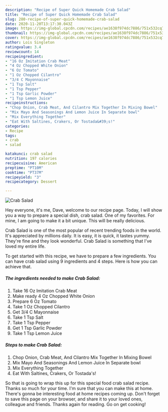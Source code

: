 ```yaml
---
description: "Recipe of Super Quick Homemade Crab Salad"
title: "Recipe of Super Quick Homemade Crab Salad"
slug: 280-recipe-of-super-quick-homemade-crab-salad
date: 2020-11-20T13:17:30.043Z
image: https://img-global.cpcdn.com/recipes/ae1638f974dc7886/751x532cq70/crab-salad-recipe-main-photo.jpg
thumbnail: https://img-global.cpcdn.com/recipes/ae1638f974dc7886/751x532cq70/crab-salad-recipe-main-photo.jpg
cover: https://img-global.cpcdn.com/recipes/ae1638f974dc7886/751x532cq70/crab-salad-recipe-main-photo.jpg
author: Lois Singleton
ratingvalue: 3.4
reviewcount: 14
recipeingredient:
- "16 Oz Imitation Crab Meat"
- "4 Oz Chopped White Onion"
- "6 Oz Tomato"
- "1 Oz Chopped Cilantro"
- "3/4 C Mayonnaise"
- "1 Tsp Salt"
- "1 Tsp Pepper"
- "1 Tsp Garlic Powder"
- "1 Tsp Lemon Juice"
recipeinstructions:
- "Chop Onion, Crab Meat, And Cilantro Mix Together In Mixing Bowel"
- "Mix Mayo And Seasonings And Lemon Juice In Separate bowl"
- "Mix Everything Together"
- "Eat With Saltines, Crakers, Or Tostada&#39;s!"
categories:
- Recipe
tags:
- crab
- salad

katakunci: crab salad 
nutrition: 197 calories
recipecuisine: American
preptime: "PT10M"
cooktime: "PT37M"
recipeyield: "3"
recipecategory: Dessert

---
```



![Crab Salad](https://img-global.cpcdn.com/recipes/ae1638f974dc7886/751x532cq70/crab-salad-recipe-main-photo.jpg)

Hey everyone, it's me, Dave, welcome to our recipe page. Today, I will show you a way to prepare a special dish, crab salad. One of my favorites. For mine, I am going to make it a bit unique. This will be really delicious.



Crab Salad is one of the most popular of recent trending foods in the world. It's appreciated by millions daily. It is easy, it is quick, it tastes yummy. They're fine and they look wonderful. Crab Salad is something that I've loved my entire life.


To get started with this recipe, we have to prepare a few ingredients. You can have crab salad using 9 ingredients and 4 steps. Here is how you can achieve that.

<!--inarticleads1-->

##### The ingredients needed to make Crab Salad:

1. Take 16 Oz Imitation Crab Meat
1. Make ready 4 Oz Chopped White Onion
1. Prepare 6 Oz Tomato
1. Take 1 Oz Chopped Cilantro
1. Get 3/4 C Mayonnaise
1. Take 1 Tsp Salt
1. Take 1 Tsp Pepper
1. Get 1 Tsp Garlic Powder
1. Take 1 Tsp Lemon Juice




<!--inarticleads2-->

##### Steps to make Crab Salad:

1. Chop Onion, Crab Meat, And Cilantro Mix Together In Mixing Bowel
1. Mix Mayo And Seasonings And Lemon Juice In Separate bowl
1. Mix Everything Together
1. Eat With Saltines, Crakers, Or Tostada&#39;s!




So that is going to wrap this up for this special food crab salad recipe. Thanks so much for your time. I'm sure that you can make this at home. There's gonna be interesting food at home recipes coming up. Don't forget to save this page on your browser, and share it to your loved ones, colleague and friends. Thanks again for reading. Go on get cooking!
